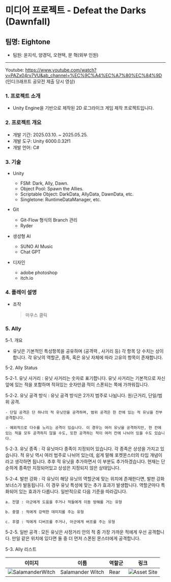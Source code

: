 # 미디어 프로젝트 - Defeat the Darks (Dawnfall)
## 팀명: Eightone
- 팀원: 윤지석, 양경덕, 오현택, 문 혁(외부 인원)
  
---
Youtube: https://www.youtube.com/watch?v=PAZx04rv7VU&ab_channel=%EC%9C%A4%EC%A7%80%EC%84%9D (인디크래프트 공모전 제출 당시 영상)


### 1. 프로젝트 소개

- Unity Engine을 기반으로 제작된 2D 로그라이크 게임 제작 프로젝트입니다.

### 2. 프로젝트 개요

- 개발 기간: 2025.03.10. ~ 2025.05.25.
- 개발 도구: Unity 6000.0.32f1
- 개발 언어: C#

### 3. 기술

- Unity
  - FSM: Dark, Ally, Dawn.
  - Object Pool: Spawn the Allies.
  - Scriptable Object: DarkData, AllyData, DawnData, etc.
  - Singletone: RuntimeDataManager, etc.

- Git
  - Git-Flow 형식의 Branch 관리
  - Ryder
 
- 생성형 AI
  - SUNO AI Music
  - Chat GPT

- 디자인
  - adobe photoshop
  - itch.io

### 4. 플레이 설명

- 조작
  > 마우스 클릭

### 5. Ally

5-1. 개요
- 유닛은 기본적인 특성항목을 공유하며 (공격력 , 사거리 등) 각 항목 당 수치는 상이합니다. 각 유닛의 역할군, 종족, 혹은 유닛 자체에 따라 고유의 항목이 존재합니다.

5-2. Ally Status

  5-2-1. 유닛 사거리 : 유닛 사거리는 숫자로 표기합니다. 유닛 사거리는 기본적으로 자신앞에 있는 적을 포함하며 적혀있는 숫자만큼 적이 스폰되는 쪽에 가까워집니다. 

  5-2-2. 유닛 공격 방식 : 유닛 공격 방식은 2가지 범주로 나뉩니다. 원/근거리, 단일/범위 공격. 
    
    - 단일 공격은 단 하나의 적 유닛만을 공격하며, 범위 공격은 한 칸에 있는 적 유닛을 전부 공격합니다.
    
    - 예외적으로 다수를 노리는 공격이 있습니다. 이 경우는 여러 유닛을 공격하지만, 한 칸에 있는 적을 모두 공격하지 않을 수도, 또한 공격하는 적이 여러 칸에 나뉘어 있을 수도 있습니다.

  5-2-3. 유닛 종족 : 각 유닛마다 종족이 지정되어 있습니다. 각 종족은 상성을 가지고 있습니다. 적 유닛 역시 여러 범주로 나뉘어 있는데, 쉽게 말해 포켓몬스터의 타입 개념이라고 생각하면 됩니다. 추후 적 유닛을 추가하면서 이 부분도 추가하겠습니다. 현재는 단순하게 종족만 지정되어있고 상성은 지정되지 않은 상태입니다. 

  5-2-4. 발판 강화 : 각 유닛이 해당 유닛의 역할군에 맞는 위치에 존재한다면, 발판 강화보너스가 발동됩니다. 이 경우 유닛 특성에 맞는 추가 효과가 발생합니다. 역할군마다 특화되어 있는 효과가 다릅니다. 일반적으로 다음 기준을 따라갑니다.
  
    a. 전열 : 아군에게 도움을 주거나 적들에게 이동 방해를 거는 유형
    
    b. 중열 : 적에게 강력한 데미지를 주는 유형
    
    c. 후열 : 적에게 디버프를 주거나, 아군에게 버프를 주는 유형

  5-2-5. 일반 공격 : 모든 유닛은 사정거리 안의 적 중 가장 가까운 적에게 우선 공격합니다. 만일 같은 위치에 있다면 둘 중 더 먼저 스폰된 몬스터에게 공격합니다. 

5-3. Ally 리스트

| 이미지 | 이름 | 역할군 | 링크 |
|--------|------|--------|------|
|![SalamanderWitch](https://github.com/user-attachments/assets/ebf33175-a45f-4f71-85c9-22f60c253566)|Salamander Witch|Rear|![Asset Site](https://otsoga.itch.io/eleonore)|
